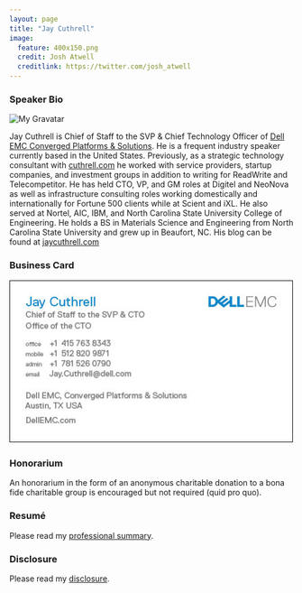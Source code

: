 ```yaml
---
layout: page
title: "Jay Cuthrell"
image:
  feature: 400x150.png
  credit: Josh Atwell
  creditlink: https://twitter.com/josh_atwell
---
```

### Speaker Bio

![My
Gravatar](https://www.gravatar.com/avatar/377cdaacd95f70842298d3b0d0713c8c.jpg?s=200)

Jay Cuthrell is Chief of Staff to the SVP & Chief Technology Officer of [Dell EMC Converged Platforms & Solutions](http://vce.com). He is a frequent industry speaker currently based in the United States. Previously, as a strategic technology consultant with <a href="http://cuthrell.com">cuthrell.com</a> he worked with service providers, startup companies, and investment groups in addition to writing for ReadWrite and Telecompetitor. He has held CTO, VP, and GM roles at Digitel and NeoNova as well as infrastructure consulting roles working domestically and internationally for Fortune 500 clients while at Scient and iXL. He also served at Nortel, AIC, IBM, and North Carolina State University College of Engineering. He holds a BS in Materials Science and Engineering from North Carolina State University and grew up in Beaufort, NC. His blog can be found at <a href="https://jaycuthrell.com">jaycuthrell.com</a>

### Business Card

![My current Dell EMC business card](/images/dell-emc-business-card.png)

### Honorarium

An honorarium in the form of an anonymous charitable donation to a bona fide charitable group is encouraged but not required (quid pro quo).

### Resum&eacute;

Please read my [professional summary](https://jaycuthrell.com/resume/).

### Disclosure

Please read my [disclosure](https://jaycuthrell.com/disclosure/).


